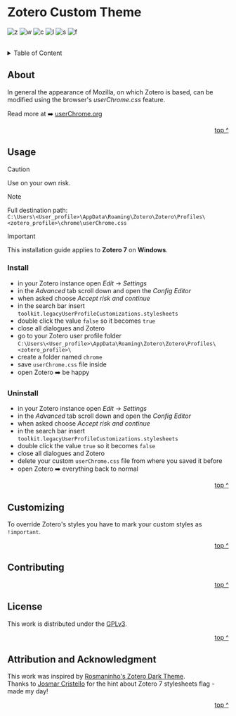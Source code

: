 <!-- jump mark TOP -->
<a id="top"></a>

# Zotero Custom Theme

<!-- Status badges -->
![z] ![w] ![c] ![l] ![s] ![f]</br></br>

<!-- ToC -->
<details>
  <summary>Table of Content</summary>
  <ul style="list-style-type: none;">
    <li><a href="#about">About</a></li>
    <li><a href="#usage">Usage</a></li>
    <li><a href="#customizing">Customizing</a></li>
    <li><a href="#contributing">Contributing</a></li>
    <li><a href="#license">License</a></li>
    <li><a href="#attribution-and-acknowledgment">Attribution and Acknowledgment</a></li>
  </ul>
</details>

## About
In general the appearance of Mozilla, on which Zotero is based, can be modified using the browser's *userChrome.css* feature.

Read more at ➡️ [userChrome.org][extUserChrome]

<p align="right"><a href="#top">top ^</a></p>

## Usage
> [!CAUTION]
> Use on your own risk.

> [!NOTE]
> Full destination path:  
`C:\Users\<User_profile>\AppData\Roaming\Zotero\Zotero\Profiles\<zotero_profile>\chrome\userChrome.css`

> [!IMPORTANT]
> This installation guide applies to **Zotero 7** on **Windows**.

### Install
- in your Zotero instance open *Edit* → *Settings*
- in the *Advanced* tab scroll down and open the *Config Editor*
- when asked choose *Accept risk and continue*
- in the search bar insert `toolkit.legacyUserProfileCustomizations.stylesheets`
- double click the value `false` so it becomes `true`
- close all dialogues and Zotero
- go to your Zotero user profile folder  
 `C:\Users\<User_profile>\AppData\Roaming\Zotero\Zotero\Profiles\<zotero_profile>\`
- create a folder named `chrome`
- save `userChrome.css` file inside
- open Zotero ➡️ be happy

### Uninstall
- in your Zotero instance open *Edit* → *Settings*
- in the *Advanced* tab scroll down and open the *Config Editor*
- when asked choose *Accept risk and continue*
- in the search bar insert `toolkit.legacyUserProfileCustomizations.stylesheets`
- double click the value `true` so it becomes `false`
- close all dialogues and Zotero
- delete your custom `userChrome.css` file from where you saved it before
- open Zotero ➡️ everything back to normal

<p align="right"><a href="#top">top ^</a></p>

## Customizing
To override Zotero's styles you have to mark your custom styles as `!important`.
<p align="right"><a href="#top">top ^</a></p>

## Contributing

<p align="right"><a href="#top">top ^</a></p>

## License
This work is distributed under the [GPLv3](LICENSE).
<p align="right"><a href="#top">top ^</a></p>

## Attribution and Acknowledgment
This work was inspired by [Rosmaninho's Zotero Dark Theme][extRosmarinho].  
Thanks to [Josmar Cristello][extJCristello] for the hint about Zotero 7 stylesheets flag - made my day!
<p align="right"><a href="#top">top ^</a></p>

<!-- Badges -->
[c]: https://badgen.net/github/commits/Mephi78/zotero-custom-theme
[l]: https://badgen.net/github/last-commit/Mephi78/zotero-custom-theme
[w]: https://badgen.net/badge/work/in%20progress/yellow
[s]: https://badgen.net/github/stars/Mephi78/zotero-custom-theme
[f]: https://badgen.net/github/forks/Mephi78/zotero-custom-theme
[z]: https://img.shields.io/badge/otero-7-darkseagreen?logo=Zotero&logoColor=red

<!-- external Links -->
[extUserChrome]: https://www.userchrome.org/what-is-userchrome-css.html
[extRosmarinho]: https://github.com/Rosmaninho/Zotero-Dark-Theme
[extJCristello]: https://github.com/josmarcristello/Zotero-Material-Dark-Theme
